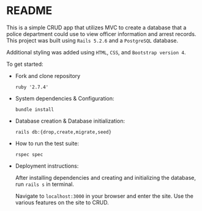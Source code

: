 # README

This is a simple CRUD app that utilizes MVC to create a database that a police department could use to view officer information and arrest records.  This project was built using ```Rails 5.2.6``` and a ```PostgreSQL``` database.  

Additional styling was added using ```HTML```, ```CSS```, and ```Bootstrap version 4```.

To get started:
* Fork and clone repository

  ```ruby '2.7.4'```

* System dependencies & Configuration:

  ```bundle install```

* Database creation & Database initialization:

  ```rails db:{drop,create,migrate,seed}```

* How to run the test suite:

  ```rspec spec```

* Deployment instructions:

  After installing dependencies and creating and initializing the
  database, run ```rails s``` in terminal.
  
  Navigate to ```localhost:3000``` in your browser and enter the site.
  Use the various features on the site to CRUD.

